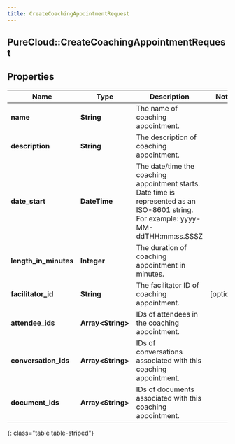 ```yaml
---
title: CreateCoachingAppointmentRequest
---
```

## PureCloud::CreateCoachingAppointmentRequest

## Properties

|Name | Type | Description | Notes|
|------------ | ------------- | ------------- | -------------|
| **name** | **String** | The name of coaching appointment. | |
| **description** | **String** | The description of coaching appointment. | |
| **date_start** | **DateTime** | The date/time the coaching appointment starts. Date time is represented as an ISO-8601 string. For example: yyyy-MM-ddTHH:mm:ss.SSSZ | |
| **length_in_minutes** | **Integer** | The duration of coaching appointment in minutes. | |
| **facilitator_id** | **String** | The facilitator ID of coaching appointment. | [optional] |
| **attendee_ids** | **Array&lt;String&gt;** | IDs of attendees in the coaching appointment. | |
| **conversation_ids** | **Array&lt;String&gt;** | IDs of conversations associated with this coaching appointment. | |
| **document_ids** | **Array&lt;String&gt;** | IDs of documents associated with this coaching appointment. | |
{: class="table table-striped"}


